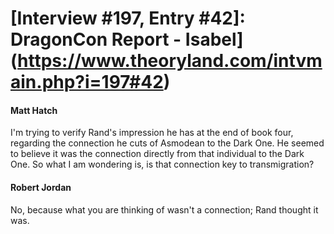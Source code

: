 # [Interview #197, Entry #42]: DragonCon Report - Isabel](https://www.theoryland.com/intvmain.php?i=197#42)

#### Matt Hatch

I'm trying to verify Rand's impression he has at the end of book four, regarding the connection he cuts of Asmodean to the Dark One. He seemed to believe it was the connection directly from that individual to the Dark One. So what I am wondering is, is that connection key to transmigration?

#### Robert Jordan

No, because what you are thinking of wasn't a connection; Rand thought it was.

